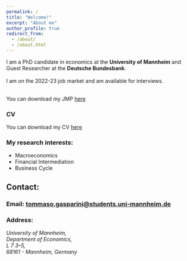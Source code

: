 ```yaml
---
permalink: /
title: "Welcome!"
excerpt: "About me"
author_profile: true
redirect_from: 
  - /about/
  - /about.html
---
```


I am a PhD candidate in economics at the **University of Mannheim** and <br/>
Guest Researcher at the **Deutsche Bundesbank**. <br/> <br/>
I am on the 2022-23 job market and am available for interviews. <br/> <br/>

You can download my JMP [here](https://github.com/tommaso-gasparini-econ/tommaso-gasparini-econ.github.io/raw/master/files/JMP.pdf)


### CV
You can download my CV [here](https://github.com/tommaso-gasparini-econ/tommaso-gasparini-econ.github.io/raw/master/files/CV.pdf)

### My research interests:
* Macroeconomics
* Financial Intermediation
* Business Cycle



## Contact:
### Email: [tommaso.gasparini@students.uni-mannheim.de](mailto:tommaso.gasparini@students.uni-mannheim.de "Email")
### Address:
<address>
  University of Mannheim,<br /> Department of Economics,<br /> L 7 3–5, <br /> 68161 - Mannheim, Germany
</address>


